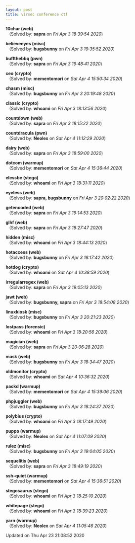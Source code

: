 ```yaml
---
layout: post
title: virsec conference ctf
---
```


<!--break-->

**10char (web)**  
&nbsp;&nbsp;&nbsp;(Solved by: **sapra** on _Fri Apr  3 18:39:54 2020_)  
  
**believeeyes (misc)**  
&nbsp;&nbsp;&nbsp;(Solved by: **bugsbunny** on _Fri Apr  3 19:35:52 2020_)  
  
**buffthebbq (pwn)**  
&nbsp;&nbsp;&nbsp;(Solved by: **sapra** on _Fri Apr  3 19:48:41 2020_)  
  
**ceo (crypto)**  
&nbsp;&nbsp;&nbsp;(Solved by: **mementomori** on _Sat Apr  4 15:50:34 2020_)  
  
**chasm (misc)**  
&nbsp;&nbsp;&nbsp;(Solved by: **bugsbunny** on _Fri Apr  3 20:19:48 2020_)  
  
**classic (crypto)**  
&nbsp;&nbsp;&nbsp;(Solved by: **whoami** on _Fri Apr  3 18:13:56 2020_)  
  
**countdown (web)**  
&nbsp;&nbsp;&nbsp;(Solved by: **sapra** on _Fri Apr  3 18:15:22 2020_)  
  
**countdracula (pwn)**  
&nbsp;&nbsp;&nbsp;(Solved by: **Neolex** on _Sat Apr  4 11:12:29 2020_)  
  
**dairy (web)**  
&nbsp;&nbsp;&nbsp;(Solved by: **sapra** on _Fri Apr  3 18:59:00 2020_)  
  
**dotcom (warmup)**  
&nbsp;&nbsp;&nbsp;(Solved by: **mementomori** on _Sat Apr  4 15:36:44 2020_)  
  
**elessbe (stego)**  
&nbsp;&nbsp;&nbsp;(Solved by: **whoami** on _Fri Apr  3 18:31:11 2020_)  
  
**eyeless (web)**  
&nbsp;&nbsp;&nbsp;(Solved by: **sapra, bugsbunny** on _Fri Apr  3 20:02:22 2020_)  
  
**getencoded (web)**  
&nbsp;&nbsp;&nbsp;(Solved by: **sapra** on _Fri Apr  3 19:14:53 2020_)  
  
**glhf (web)**  
&nbsp;&nbsp;&nbsp;(Solved by: **sapra** on _Fri Apr  3 18:27:47 2020_)  
  
**hidden (misc)**  
&nbsp;&nbsp;&nbsp;(Solved by: **whoami** on _Fri Apr  3 18:44:13 2020_)  
  
**hotaccess (web)**  
&nbsp;&nbsp;&nbsp;(Solved by: **bugsbunny** on _Fri Apr  3 18:17:42 2020_)  
  
**hotdog (crypto)**  
&nbsp;&nbsp;&nbsp;(Solved by: **whoami** on _Sat Apr  4 10:38:59 2020_)  
  
**irregularregex (web)**  
&nbsp;&nbsp;&nbsp;(Solved by: **sapra** on _Fri Apr  3 19:05:13 2020_)  
  
**jawt (web)**  
&nbsp;&nbsp;&nbsp;(Solved by: **bugsbunny, sapra** on _Fri Apr  3 18:54:08 2020_)  
  
**linuxkiosk (misc)**  
&nbsp;&nbsp;&nbsp;(Solved by: **bugsbunny** on _Fri Apr  3 20:21:23 2020_)  
  
**lostpass (forensic)**  
&nbsp;&nbsp;&nbsp;(Solved by: **whoami** on _Fri Apr  3 18:20:56 2020_)  
  
**magician (web)**  
&nbsp;&nbsp;&nbsp;(Solved by: **sapra** on _Fri Apr  3 20:06:28 2020_)  
  
**mask (web)**  
&nbsp;&nbsp;&nbsp;(Solved by: **bugsbunny** on _Fri Apr  3 18:34:47 2020_)  
  
**oldmonitor (crypto)**  
&nbsp;&nbsp;&nbsp;(Solved by: **whoami** on _Sat Apr  4 10:36:32 2020_)  
  
**packd (warmup)**  
&nbsp;&nbsp;&nbsp;(Solved by: **mementomori** on _Sat Apr  4 15:39:06 2020_)  
  
**phpjuggler (web)**  
&nbsp;&nbsp;&nbsp;(Solved by: **bugsbunny** on _Fri Apr  3 18:24:37 2020_)  
  
**polybius (crypto)**  
&nbsp;&nbsp;&nbsp;(Solved by: **whoami** on _Fri Apr  3 18:17:49 2020_)  
  
**puppo (warmup)**  
&nbsp;&nbsp;&nbsp;(Solved by: **Neolex** on _Sat Apr  4 11:07:09 2020_)  
  
**rulez (misc)**  
&nbsp;&nbsp;&nbsp;(Solved by: **bugsbunny** on _Fri Apr  3 19:04:05 2020_)  
  
**sequelitis (web)**  
&nbsp;&nbsp;&nbsp;(Solved by: **sapra** on _Fri Apr  3 18:49:19 2020_)  
  
**ssh-quiet (warmup)**  
&nbsp;&nbsp;&nbsp;(Solved by: **mementomori** on _Sat Apr  4 15:36:51 2020_)  
  
**stegosaurus (stego)**  
&nbsp;&nbsp;&nbsp;(Solved by: **whoami** on _Fri Apr  3 18:25:10 2020_)  
  
**whitepage (stego)**  
&nbsp;&nbsp;&nbsp;(Solved by: **whoami** on _Fri Apr  3 18:39:23 2020_)  
  
**yarn (warmup)**  
&nbsp;&nbsp;&nbsp;(Solved by: **Neolex** on _Sat Apr  4 11:05:46 2020_)  
  


Updated on Thu Apr 23 21:08:52 2020
